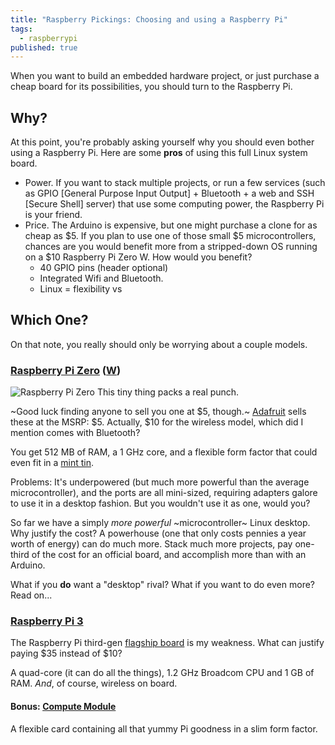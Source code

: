 ```yaml
---
title: "Raspberry Pickings: Choosing and using a Raspberry Pi"
tags:
  - raspberrypi
published: true
---
```

When you want to build an embedded hardware project, or just purchase a cheap board for its possibilities, you should turn to the Raspberry Pi.
## Why?
At this point, you're probably asking yourself why you should even bother using a Raspberry Pi. Here are some **pros** of using this full Linux system board.
- Power. If you want to stack multiple projects, or run a few services (such as GPIO [General Purpose Input Output] + Bluetooth + a web and SSH [Secure Shell] server) that use some computing power, the Raspberry Pi is your friend.
- Price. The Arduino is expensive, but one might purchase a clone for as cheap as $5. If you plan to use one of those small $5 microcontrollers, chances are you would benefit more from a stripped-down OS running on a $10 Raspberry Pi Zero W. How would you benefit?
  - 40 GPIO pins (header optional)
  - Integrated Wifi and Bluetooth.
  - Linux = flexibility vs 
  
## Which One?
On that note, you really should only be worrying about a couple models.
### [Raspberry Pi Zero](https://www.adafruit.com/product/2885) ([W](https://www.adafruit.com/product/3400))
![Raspberry Pi Zero](https://cdn-shop.adafruit.com/1200x900/3400-00.jpg)
This tiny thing packs a real punch.

~Good luck finding anyone to sell you one at $5, though.~ [Adafruit](https://www.adafruit.com) sells these at the MSRP: $5. Actually, $10 for the wireless model, which did I mention comes with Bluetooth?

You get 512 MB of RAM, a 1 GHz core, and a flexible form factor that could even fit in a [mint tin](https://blog.adafruit.com/2016/03/04/mintypi-a-pi-zero-based-gaming-system-in-a-mint-tin-piday-raspberrypi-raspberry_pi/).

Problems: It's underpowered (but much more powerful than the average microcontroller), and the ports are all mini-sized, requiring adapters galore to use it in a desktop fashion. But you wouldn't use it as one, would you?

So far we have a simply *more powerful* ~microcontroller~ Linux desktop. Why justify the cost? A powerhouse (one that only costs pennies a year worth of energy) can do much more. Stack much more projects, pay one-third of the cost for an official board, and accomplish more than with an Arduino.

What if you **do** want a "desktop" rival? What if you want to do even more? Read on...

### [Raspberry Pi 3](https://www.adafruit.com/product/3055)
The Raspberry Pi third-gen [flagship board](https://www.raspberrypi.org/products/raspberry-pi-3-model-b/) is my weakness. What can justify paying $35 instead of $10?

A quad-core (it can do all the things), 1.2 GHz Broadcom CPU and 1 GB of RAM. *And*, of course, wireless on board.

#### Bonus: [Compute Module](https://www.adafruit.com/product/3440)
A flexible card containing all that yummy Pi goodness in a slim form factor.
